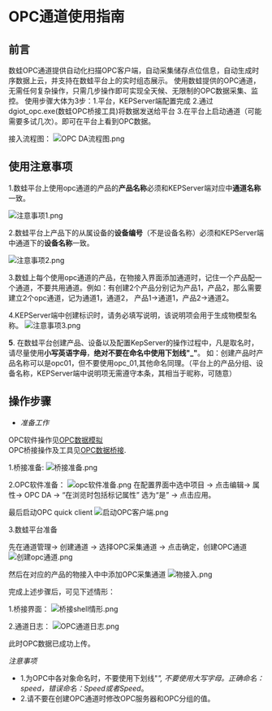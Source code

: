 # OPC通道使用指南

## 前言

数蛙OPC通道提供自动化扫描OPC客户端，自动采集储存点位信息，自动生成时序数据上云，并支持在数蛙平台上的实时组态展示。
使用数蛙提供的OPC通道，无需任何复杂操作，只需几步操作即可实现全天候、无限制的OPC数据采集、监控。
使用步骤大体为3步：1.平台，KEPServer端配置完成 2.通过dgiot_opc.exe(数蛙OPC桥接工具)将数据发送给平台 3.在平台上启动通道（可能需要多试几次）。即可在平台上看到OPC数据。


接入流程图：
![OPC DA流程图.png](http://dgiot-1253666439.cos.ap-shanghai-fsi.myqcloud.com/shuwa_tech/zh/blog/study/opc/OPC%20DA%E6%B5%81%E7%A8%8B%E5%9B%BE.png)

## 使用注意事项

1.数蛙平台上使用opc通道的产品的**产品名称**必须和KEPServer端对应中**通道名称**一致。

![注意事项1.png](http://dgiot-1253666439.cos.ap-shanghai-fsi.myqcloud.com/shuwa_tech/zh/blog/study/opc/%E6%B3%A8%E6%84%8F%E4%BA%8B%E9%A1%B91.png)

2.数蛙平台上产品下的从属设备的**设备编号**（不是设备名称）必须和KEPServer端中通道下的**设备名称**一致。

![注意事项2.png](http://dgiot-1253666439.cos.ap-shanghai-fsi.myqcloud.com/shuwa_tech/zh/blog/study/opc/%E6%B3%A8%E6%84%8F%E4%BA%8B%E9%A1%B92.png)

3.数蛙上每个使用opc通道的产品，在物接入界面添加通道时，记住一个产品配一个通道，不要共用通道。例如：有创建2个产品分别记为产品1，产品2，那么需要建立2个opc通道，记为通道1，通道2，
产品1->通道1，产品2->通道2。

4.KEPServer端中创建标识时，请务必填写说明，该说明项会用于生成物模型名称。
![注意事项3.png](http://dgiot-1253666439.cos.ap-shanghai-fsi.myqcloud.com/shuwa_tech/zh/blog/study/opc/%E6%B3%A8%E6%84%8F%E4%BA%8B%E9%A1%B93.png)

**5**. 在数蛙平台创建产品、设备以及配置KepServer的操作过程中，凡是取名时，请尽量使用**小写英语字母**，**绝对不要在命名中使用下划线"_"**。
如：创建产品时产品名称可以是opc01，但不要使用opc_01,其他命名同理。（平台上的产品分组、设备名称，KEPServer端中说明项无需遵守本条，其相当于昵称，可随意）

## 操作步骤

- *准备工作*

OPC软件操作见[OPC数据模拟](keepserver.md)<br>
OPC桥接操作及工具见[OPC数据桥接](bridge.md).

1.桥接准备:
![桥接准备.png](http://dgiot-1253666439.cos.ap-shanghai-fsi.myqcloud.com/shuwa_tech/zh/blog/study/opc/%E6%A1%A5%E6%8E%A5%E5%87%86%E5%A4%87.png)

2.OPC软件准备：
![opc软件准备.png](http://dgiot-1253666439.cos.ap-shanghai-fsi.myqcloud.com/shuwa_tech/zh/blog/study/opc/opc%E8%BD%AF%E4%BB%B6%E5%87%86%E5%A4%87.png)
在配置界面中选中项目 -> 点击编辑-> 属性-> OPC DA -> “在浏览时包括标记属性” 选为“是” -> 点击应用。

最后启动OPC quick client
![启动OPC客户端.png](http://dgiot-1253666439.cos.ap-shanghai-fsi.myqcloud.com/shuwa_tech/zh/blog/study/opc/%E5%90%AF%E5%8A%A8OPC%E5%AE%A2%E6%88%B7%E7%AB%AF.png)

3.数蛙平台准备

先在通道管理-> 创建通道 -> 选择OPC采集通道 -> 点击确定，创建OPC通道
![创建opc通道.png](http://dgiot-1253666439.cos.ap-shanghai-fsi.myqcloud.com/shuwa_tech/zh/blog/study/opc/%E5%88%9B%E5%BB%BAopc%E9%80%9A%E9%81%93.png)


然后在对应的产品的物接入中中添加OPC采集通道
![物接入.png](http://dgiot-1253666439.cos.ap-shanghai-fsi.myqcloud.com/shuwa_tech/zh/blog/study/opc/%E7%89%A9%E6%8E%A5%E5%85%A5.png)

完成上述步骤后，可见下述情形：

1.桥接界面：
![桥接shell情形.png](http://dgiot-1253666439.cos.ap-shanghai-fsi.myqcloud.com/shuwa_tech/zh/blog/study/opc/%E6%A1%A5%E6%8E%A5shell%E6%83%85%E5%BD%A2.png)

2.通道日志：
![OPC通道日志.png](http://dgiot-1253666439.cos.ap-shanghai-fsi.myqcloud.com/shuwa_tech/zh/blog/study/opc/OPC%E9%80%9A%E9%81%93%E6%97%A5%E5%BF%97.png)

此时OPC数据已成功上传。

*注意事项*
- 1.为OPC中各对象命名时，不要使用下划线"_", 不要使用大写字母。正确命名：speed，错误命名：Speed或者Speed_。
- 2.请不要在创建OPC通道时修改OPC服务器和OPC分组的值。
